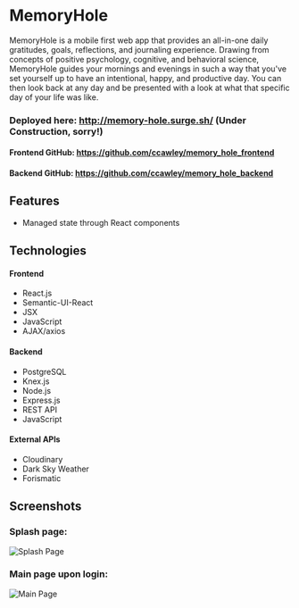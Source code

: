 # MemoryHole

MemoryHole is a mobile first web app that provides an all-in-one daily gratitudes, goals, reflections, and journaling experience. Drawing from concepts of positive psychology, cognitive, and behavioral science, MemoryHole guides your mornings and evenings in such a way that you've set yourself up to have an intentional, happy, and productive day. You can then look back at any day and be presented with a look at what that specific day of your life was like.

### Deployed here: http://memory-hole.surge.sh/ (Under Construction, sorry!)
#### Frontend GitHub: https://github.com/ccawley/memory_hole_frontend
#### Backend GitHub: https://github.com/ccawley/memory_hole_backend

## Features
- Managed state through React components

## Technologies
#### Frontend
- React.js
- Semantic-UI-React
- JSX
- JavaScript
- AJAX/axios

#### Backend
- PostgreSQL
- Knex.js
- Node.js
- Express.js
- REST API
- JavaScript

#### External APIs
- Cloudinary
- Dark Sky Weather
- Forismatic

## Screenshots

### Splash page:
![Splash Page](screenshots/memory-hole-splash.png)

### Main page upon login:
![Main Page](screenshots/memory-hole-main.png)
